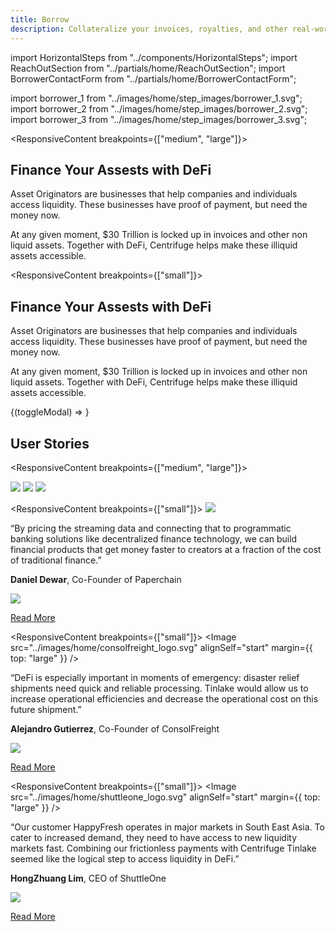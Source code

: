 ```yaml
---
title: Borrow
description: Collateralize your invoices, royalties, and other real-world assets with Centrifuge to access a new source of liquidity.
---
```


<!-- Imports -->

import HorizontalSteps from "../components/HorizontalSteps";
import ReachOutSection from "../partials/home/ReachOutSection";
import BorrowerContactForm from "../partials/home/BorrowerContactForm";

import borrower_1 from "../images/home/step_images/borrower_1.svg";
import borrower_2 from "../images/home/step_images/borrower_2.svg";
import borrower_3 from "../images/home/step_images/borrower_3.svg";

<!-- Intro -->
<Section>

<ResponsiveContent breakpoints={["medium", "large"]}>
<Row gap="100">
<Col span={4} align="start">

# Finance Your Assests with DeFi

</Col>
<Col span={4} align="start">
<p margin="0">
Asset Originators are businesses that help companies and individuals access liquidity. These businesses have proof of payment, but need the money now.
</p>
</Col>
<Col span={4} align="start">
<p margin="0">
At any given moment,  $30 Trillion is locked up in invoices and other non liquid assets. Together with DeFi, Centrifuge helps make these illiquid assets accessible.
</p>
</Col>
</Row>
</ResponsiveContent>

<ResponsiveContent breakpoints={["small"]}>

# Finance Your Assests with DeFi

Asset Originators are businesses that help companies and individuals access liquidity. These businesses have proof of payment, but need the money now.

At any given moment,  $30 Trillion is locked up in invoices and other non liquid assets. Together with DeFi, Centrifuge helps make these illiquid assets accessible.

</ResponsiveContent>

</Section>

<!-- Steps -->
<Section>
<HorizontalSteps steps={[{ image: borrower_1, text: "Tokenize your assets on the Centrifuge Chain" }, { image: borrower_2, text: "Pool assets in Tinlake, our asset-backed lending protocol" }, { image: borrower_3, text: "Borrow money with DeFi" }]} />
</Section>

<!-- Reach Out -->
<ReachOutSection>
{(toggleModal) => <BorrowerContactForm toggleModal={toggleModal} />}
</ReachOutSection>

<!-- User Stories -->
<Section>
<Row gap="100">
<Col span={4}>

# User Stories

</Col>
</Row>

<ResponsiveContent breakpoints={["medium", "large"]}>
<Row gap="100" mb="medium">
<Col span={4}>
<Image src="../images/home/paperchain_logo.svg" alignSelf="start" />
</Col>
<Col span={4}>
<Image src="../images/home/consolfreight_logo.svg" alignSelf="start" />
</Col>
<Col span={4}>
<Image src="../images/home/shuttleone_logo.svg" alignSelf="start" />
</Col>
</Row>
</ResponsiveContent>

<Row gap="100">
<Col span={4} align="start">

<ResponsiveContent breakpoints={["small"]}>
<Image src="../images/home/paperchain_logo.svg" alignSelf="start" />
</ResponsiveContent>

“By pricing the streaming data and connecting that to programmatic banking solutions like decentralized finance technology, we can build financial products that get money faster to creators at a fraction of the cost of traditional finance.”

**Daniel Dewar**, Co-Founder of Paperchain

<Box direction="row" gap="small">
<Image src="../images/home/medium_small_logo.svg" />

<a href="https://medium.com/centrifuge/centrifuge-tinlake-and-paperchain-join-forces-to-accelerate-music-streaming-revenues-c83324d116e7" target="blank">Read More</a>

</Box>

</Col>
<Col span={4} align="start">

<ResponsiveContent breakpoints={["small"]}>
<Image src="../images/home/consolfreight_logo.svg" alignSelf="start" margin={{ top: "large" }} />
</ResponsiveContent>

“DeFi is especially important in moments of emergency: disaster relief shipments need quick and reliable processing. Tinlake would allow us to increase operational efficiencies and decrease the operational cost on this future shipment.”

**Alejandro Gutierrez**, Co-Founder of ConsolFreight

<Box direction="row" gap="small">
<Image src="../images/home/medium_small_logo.svg" />

<a href="https://medium.com/centrifuge/the-first-drop-for-defi-23e5240cadf2" target="blank">Read More</a>

</Box>

</Col>
<Col span={4} align="start">

<ResponsiveContent breakpoints={["small"]}>
<Image src="../images/home/shuttleone_logo.svg" alignSelf="start" margin={{ top: "large" }} />
</ResponsiveContent>

“Our customer HappyFresh operates in major markets in South East Asia. To cater to increased demand, they need to have access to new liquidity markets fast. Combining our frictionless payments with Centrifuge Tinlake seemed like the logical step to access liquidity in DeFi.”

**HongZhuang Lim**, CEO of ShuttleOne

<Box direction="row" gap="small">
<Image src="../images/home/medium_small_logo.svg" />

<a href="https://medium.com/centrifuge/defi-in-the-coronavirus-pandemic-from-blockchain-to-the-supermarket-83a09ff4762" target="blank">Read More</a>

</Box>

</Col>
</Row>
</Section>
